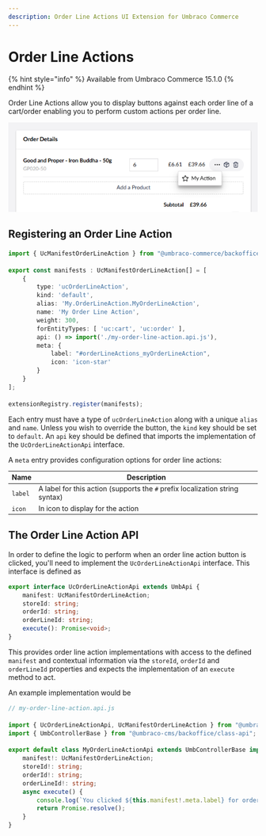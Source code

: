 ```yaml
---
description: Order Line Actions UI Extension for Umbraco Commerce
---
```


# Order Line Actions

{% hint style="info" %}
Available from Umbraco Commerce 15.1.0
{% endhint %}

Order Line Actions allow you to display buttons against each order line of a cart/order enabling you to perform custom actions per order line.


![Custom Order Line Action](../../media/v14/order-line-action.png)

## Registering an Order Line Action

```typescript
import { UcManifestOrderLineAction } from "@umbraco-commerce/backoffice";

export const manifests : UcManifestOrderLineAction[] = [
    {
        type: 'ucOrderLineAction',
        kind: 'default',
        alias: 'My.OrderLineAction.MyOrderLineAction',
        name: 'My Order Line Action',
        weight: 300,
        forEntityTypes: [ 'uc:cart', 'uc:order' ],
        api: () => import('./my-order-line-action.api.js'),
        meta: {
            label: "#orderLineActions_myOrderLineAction",
            icon: 'icon-star'
        }
    }
];

extensionRegistry.register(manifests);
```

Each entry must have a type of `ucOrderLineAction` along with a unique `alias` and `name`. Unless you wish to override the button, the `kind` key should be set to `default`. An `api` key should be defined that imports the implementation of the `UcOrderLineActionApi` interface.

A `meta` entry provides configuration options for order line actions:

| Name | Description |  
| -- | -- |
| `label` | A label for this action (supports the `#` prefix localization string syntax) |
| `icon` | In icon to display for the action |

## The Order Line Action API

In order to define the logic to perform when an order line action button is clicked, you'll need to implement the `UcOrderLineActionApi` interface. This interface is defined as

```typescript
export interface UcOrderLineActionApi extends UmbApi {
    manifest: UcManifestOrderLineAction;
    storeId: string;
    orderId: string;
    orderLineId: string;
    execute(): Promise<void>;
}
```

This provides order line action implementations with access to the defined `manifest` and contextual information via the `storeId`, `orderId` and `orderLineId` properties and expects the implementation of an `execute` method to act.

An example implementation would be

```typescript
// my-order-line-action.api.js

import { UcOrderLineActionApi, UcManifestOrderLineAction } from "@umbraco-commerce/backoffice";
import { UmbControllerBase } from "@umbraco-cms/backoffice/class-api";

export default class MyOrderLineActionApi extends UmbControllerBase implements UcOrderLineActionApi {
    manifest!: UcManifestOrderLineAction;
    storeId!: string;
    orderId!: string;
    orderLineId!: string;
    async execute() {
        console.log(`You clicked ${this.manifest!.meta.label} for order line ${this.orderLineId}`);
        return Promise.resolve();
    }
}
```